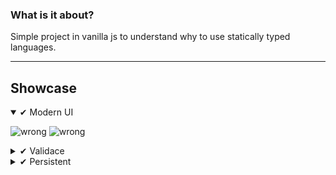 ### What is it about?

Simple project in vanilla js to understand why to use statically typed languages.

---

## Showcase

<details open> <summary>✔ Modern UI</summary>

![wrong](https://imgur.com/fKk7sBm.png)
![wrong](https://i.imgur.com/VuEwuL9.png)

</details>

<details> <summary>✔ Validace</summary>

![wrong](https://imgur.com/ZKxiCoD.png)
![ok](https://imgur.com/9qTsxpv.png)

</details>

<details> <summary>✔ Persistent</summary>
  
- using Local storage
- Records are saved and accessible on page reopen
- Timer can run in background (when page is closed)

</details>
